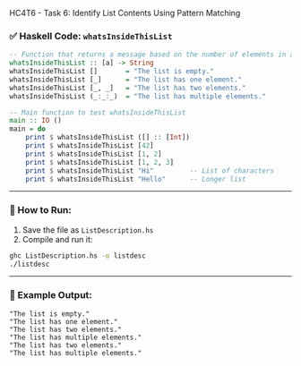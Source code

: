 HC4T6 - Task 6: Identify List Contents Using Pattern Matching


### ✅ Haskell Code: `whatsInsideThisList`

```haskell
-- Function that returns a message based on the number of elements in a list
whatsInsideThisList :: [a] -> String
whatsInsideThisList []       = "The list is empty."
whatsInsideThisList [_]      = "The list has one element."
whatsInsideThisList [_, _]   = "The list has two elements."
whatsInsideThisList (_:_:_)  = "The list has multiple elements."

-- Main function to test whatsInsideThisList
main :: IO ()
main = do
    print $ whatsInsideThisList ([] :: [Int])
    print $ whatsInsideThisList [42]
    print $ whatsInsideThisList [1, 2]
    print $ whatsInsideThisList [1, 2, 3]
    print $ whatsInsideThisList "Hi"         -- List of characters
    print $ whatsInsideThisList "Hello"      -- Longer list
```

---

### 🏃 How to Run:

1. Save the file as `ListDescription.hs`
2. Compile and run it:

```bash
ghc ListDescription.hs -o listdesc
./listdesc
```

---

### 🧾 Example Output:

```
"The list is empty."
"The list has one element."
"The list has two elements."
"The list has multiple elements."
"The list has two elements."
"The list has multiple elements."
```
